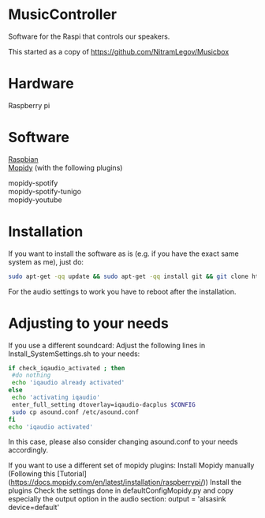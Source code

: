 # MusicController
Software for the Raspi that controls our speakers.

This started as a copy of https://github.com/NitramLegov/Musicbox

# Hardware
Raspberry pi<br>

# Software
[Raspbian](https://www.raspberrypi.org/downloads/raspbian/)<br>
[Mopidy](https://www.mopidy.com/) (with the following plugins)<br>

   mopidy-spotify <br>
   mopidy-spotify-tunigo <br>
   mopidy-youtube<br>

# Installation
If you want to install the software as is (e.g. if you have the exact same system as me), just do:
```bash
sudo apt-get -qq update && sudo apt-get -qq install git && git clone https://github.com/comakingspace/MusicController.git && cd MusicController && sudo ./Install.sh
```
For the audio settings to work you have to reboot after the installation.


# Adjusting to your needs
If you use a different soundcard:
Adjust the following lines in Install_SystemSettings.sh to your needs:
```bash
if check_iqaudio_activated ; then
 #do nothing
 echo 'iqaudio already activated'
else
 echo 'activating iqaudio'
 enter_full_setting dtoverlay=iqaudio-dacplus $CONFIG
 sudo cp asound.conf /etc/asound.conf
fi
echo 'iqaudio activated'
```

In this case, please also consider changing asound.conf to your needs accordingly.

If you want to use a different set of mopidy plugins:
Install Mopidy manually (Following this [Tutorial] (https://docs.mopidy.com/en/latest/installation/raspberrypi/))
Install the plugins
Check the settings done in defaultConfigMopidy.py and copy especially the output option in the audio section:
output = 'alsasink device=default'
